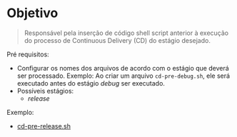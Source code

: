 # Objetivo

> Responsável pela inserção de código shell script anterior à execução do processo de Continuous Delivery (CD) do estágio desejado.

Pré requisitos:
- Configurar os nomes dos arquivos de acordo com o estágio que deverá ser processado. Exemplo: Ao criar um arquivo `cd-pre-debug.sh`, ele será executado antes do estágio *debug* ser executado.
- Possíveis estágios:
  - *release*

Exemplo:
- [cd-pre-release.sh](../cd-pre-release.sh)